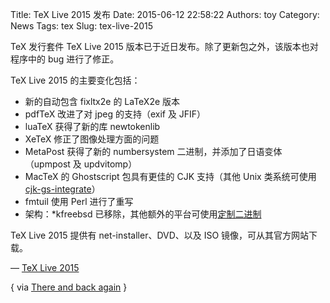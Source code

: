Title: TeX Live 2015 发布
Date: 2015-06-12 22:58:22
Authors: toy
Category: News
Tags: tex
Slug: tex-live-2015

TeX 发行套件 TeX Live 2015 版本已于近日发布。除了更新包之外，该版本也对程序中的
bug 进行了修正。

<!-- PELICAN_END_SUMMARY -->

TeX Live 2015 的主要变化包括：

- 新的自动包含 fixltx2e 的 LaTeX2e 版本
- pdfTeX 改进了对 jpeg 的支持（exif 及 JFIF）
- luaTeX 获得了新的库 newtokenlib
- XeTeX 修正了图像处理方面的问题
- MetaPost 获得了新的 numbersystem 二进制，并添加了日语变体（upmpost 及 updvitomp）
- MacTeX 的 Ghostscript 包具有更佳的 CJK 支持（其他 Unix 类系统可使用 [cjk-gs-integrate][c]）
- fmtuil 使用 Perl 进行了重写
- 架构：*kfreebsd 已移除，其他额外的平台可使用[定制二进制][b]

TeX Live 2015 提供有 net-installer、DVD、以及 ISO 镜像，可从其官方网站下载。

&mdash; [TeX Live 2015](http://tug.org/texlive)

[c]: http://www.preining.info/blog/software-projects/cjk-fonts-ghostscript/
[b]: http://tug.org/texlive/custom-bin.html

{ via [There and back again](http://www.preining.info/blog/2015/06/tex-live-2015-released/) }
